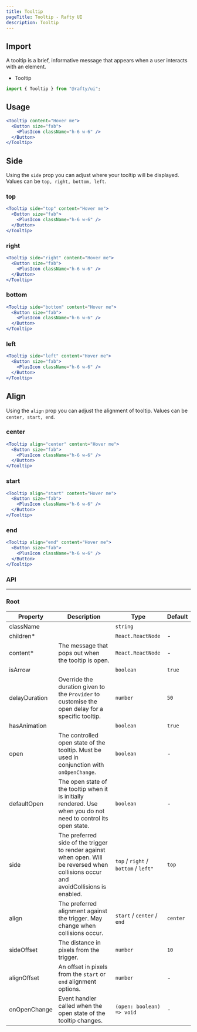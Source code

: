 ```yaml
---
title: Tooltip
pageTitle: Tooltip - Rafty UI
description: Tooltip
---
```


## Import

A tooltip is a brief, informative message that appears when a user interacts with an element.

- Tooltip

```jsx
import { Tooltip } from "@rafty/ui";
```

## Usage

```jsx
<Tooltip content="Hover me">
  <Button size="fab">
    <PlusIcon className="h-6 w-6" />
  </Button>
</Tooltip>
```

## Side

Using the `side` prop you can adjust where your tooltip will be displayed. Values can be `top, right, bottom, left`.

### top

```jsx
<Tooltip side="top" content="Hover me">
  <Button size="fab">
    <PlusIcon className="h-6 w-6" />
  </Button>
</Tooltip>
```

### right

```jsx
<Tooltip side="right" content="Hover me">
  <Button size="fab">
    <PlusIcon className="h-6 w-6" />
  </Button>
</Tooltip>
```

### bottom

```jsx
<Tooltip side="bottom" content="Hover me">
  <Button size="fab">
    <PlusIcon className="h-6 w-6" />
  </Button>
</Tooltip>
```

### left

```jsx
<Tooltip side="left" content="Hover me">
  <Button size="fab">
    <PlusIcon className="h-6 w-6" />
  </Button>
</Tooltip>
```

## Align

Using the `align` prop you can adjust the alignment of tooltip. Values can be `center, start, end`.

### center

```jsx
<Tooltip align="center" content="Hover me">
  <Button size="fab">
    <PlusIcon className="h-6 w-6" />
  </Button>
</Tooltip>
```

### start

```jsx
<Tooltip align="start" content="Hover me">
  <Button size="fab">
    <PlusIcon className="h-6 w-6" />
  </Button>
</Tooltip>
```

### end

```jsx
<Tooltip align="end" content="Hover me">
  <Button size="fab">
    <PlusIcon className="h-6 w-6" />
  </Button>
</Tooltip>
```

### API

---

### Root

| Property      | Description                                                                                                                           | Type                                  | Default  |
| ------------- | ------------------------------------------------------------------------------------------------------------------------------------- | ------------------------------------- | -------- |
| className     |                                                                                                                                       | `string`                              |          |
| children\*    |                                                                                                                                       | `React.ReactNode`                     | -        |
| content\*     | The message that pops out when the tooltip is open.                                                                                   | `React.ReactNode`                     | -        |
| isArrow       |                                                                                                                                       | `boolean`                             | `true`   |
| delayDuration | Override the duration given to the `Provider` to customise the open delay for a specific tooltip.                                     | `number`                              | `50`     |
| hasAnimation  |                                                                                                                                       | `boolean`                             | `true`   |
| open          | The controlled open state of the tooltip. Must be used in conjunction with `onOpenChange`.                                            | `boolean`                             | -        |
| defaultOpen   | The open state of the tooltip when it is initially rendered. Use when you do not need to control its open state.                      | `boolean`                             | -        |
| side          | The preferred side of the trigger to render against when open. Will be reversed when collisions occur and avoidCollisions is enabled. | `top` / `right` / `bottom` / `left" ` | `top`    |
| align         | The preferred alignment against the trigger. May change when collisions occur.                                                        | `start` / `center` / `end`            | `center` |
| sideOffset    | The distance in pixels from the trigger.                                                                                              | `number`                              | `10`     |
| alignOffset   | An offset in pixels from the `start` or `end` alignment options.                                                                      | `number`                              | -        |
| onOpenChange  | Event handler called when the open state of the tooltip changes.                                                                      | `(open: boolean) => void`             | -        |
